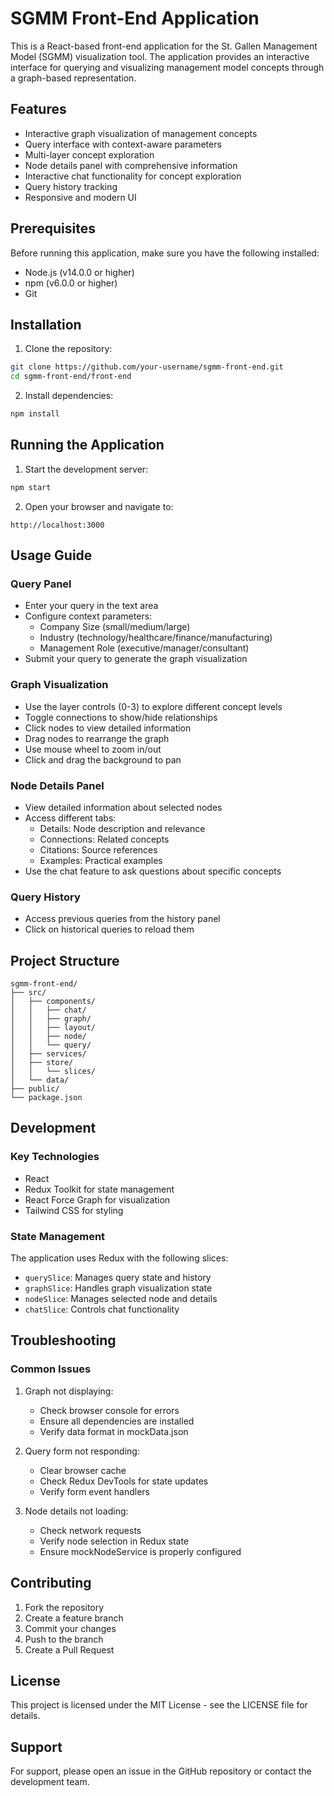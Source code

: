 # SGMM Front-End Application

This is a React-based front-end application for the St. Gallen Management Model (SGMM) visualization tool. The application provides an interactive interface for querying and visualizing management model concepts through a graph-based representation.

## Features

- Interactive graph visualization of management concepts
- Query interface with context-aware parameters
- Multi-layer concept exploration
- Node details panel with comprehensive information
- Interactive chat functionality for concept exploration
- Query history tracking
- Responsive and modern UI

## Prerequisites

Before running this application, make sure you have the following installed:
- Node.js (v14.0.0 or higher)
- npm (v6.0.0 or higher)
- Git

## Installation

1. Clone the repository:
```bash
git clone https://github.com/your-username/sgmm-front-end.git
cd sgmm-front-end/front-end
```

2. Install dependencies:
```bash
npm install
```

## Running the Application

1. Start the development server:
```bash
npm start
```

2. Open your browser and navigate to:
```
http://localhost:3000
```

## Usage Guide

### Query Panel
- Enter your query in the text area
- Configure context parameters:
  - Company Size (small/medium/large)
  - Industry (technology/healthcare/finance/manufacturing)
  - Management Role (executive/manager/consultant)
- Submit your query to generate the graph visualization

### Graph Visualization
- Use the layer controls (0-3) to explore different concept levels
- Toggle connections to show/hide relationships
- Click nodes to view detailed information
- Drag nodes to rearrange the graph
- Use mouse wheel to zoom in/out
- Click and drag the background to pan

### Node Details Panel
- View detailed information about selected nodes
- Access different tabs:
  - Details: Node description and relevance
  - Connections: Related concepts
  - Citations: Source references
  - Examples: Practical examples
- Use the chat feature to ask questions about specific concepts

### Query History
- Access previous queries from the history panel
- Click on historical queries to reload them

## Project Structure

```
sgmm-front-end/
├── src/
│   ├── components/
│   │   ├── chat/
│   │   ├── graph/
│   │   ├── layout/
│   │   ├── node/
│   │   └── query/
│   ├── services/
│   ├── store/
│   │   └── slices/
│   └── data/
├── public/
└── package.json
```

## Development

### Key Technologies
- React
- Redux Toolkit for state management
- React Force Graph for visualization
- Tailwind CSS for styling

### State Management
The application uses Redux with the following slices:
- `querySlice`: Manages query state and history
- `graphSlice`: Handles graph visualization state
- `nodeSlice`: Manages selected node and details
- `chatSlice`: Controls chat functionality

## Troubleshooting

### Common Issues

1. Graph not displaying:
   - Check browser console for errors
   - Ensure all dependencies are installed
   - Verify data format in mockData.json

2. Query form not responding:
   - Clear browser cache
   - Check Redux DevTools for state updates
   - Verify form event handlers

3. Node details not loading:
   - Check network requests
   - Verify node selection in Redux state
   - Ensure mockNodeService is properly configured

## Contributing

1. Fork the repository
2. Create a feature branch
3. Commit your changes
4. Push to the branch
5. Create a Pull Request

## License

This project is licensed under the MIT License - see the LICENSE file for details.

## Support

For support, please open an issue in the GitHub repository or contact the development team.
